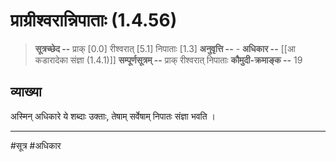 # प्राग्रीश्वरान्निपाताः (1.4.56)
> **सूत्रच्छेद --** प्राक् [0.0] रीश्वरात् [5.1] निपाताः [1.3]
> **अनुवृत्ति --** -
> **अधिकार --** [[आ कडारादेका संज्ञा (1.4.1)]]
> **सम्पूर्णसूत्रम् --** प्राक् रीश्वरात्  निपाताः
> **कौमुदी-क्रमाङ्क --** 19

## व्याख्या
अस्मिन् अधिकारे ये शब्दाः उक्ताः, तेषाम् सर्वेषाम् निपातः संज्ञा भवति ।

---
#सूत्र #अधिकार
